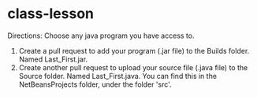 # class-lesson
Directions:
Choose any java program you have access to.
1. Create a pull request to add your program (.jar file) to the Builds folder.
Named Last_First.jar.
2. Create another pull request to upload your source file (.java file) to the Source folder.
Named Last_First.java.
You can find this in the NetBeansProjects folder, under the folder 'src'.
